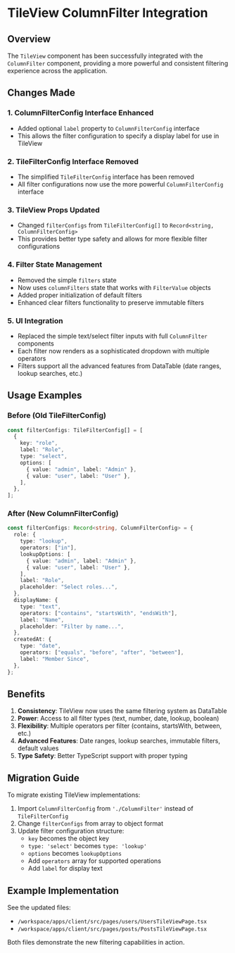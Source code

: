 # TileView ColumnFilter Integration

## Overview

The `TileView` component has been successfully integrated with the `ColumnFilter` component, providing a more powerful and consistent filtering experience across the application.

## Changes Made

### 1. ColumnFilterConfig Interface Enhanced

- Added optional `label` property to `ColumnFilterConfig` interface
- This allows the filter configuration to specify a display label for use in TileView

### 2. TileFilterConfig Interface Removed

- The simplified `TileFilterConfig` interface has been removed
- All filter configurations now use the more powerful `ColumnFilterConfig` interface

### 3. TileView Props Updated

- Changed `filterConfigs` from `TileFilterConfig[]` to `Record<string, ColumnFilterConfig>`
- This provides better type safety and allows for more flexible filter configurations

### 4. Filter State Management

- Removed the simple `filters` state
- Now uses `columnFilters` state that works with `FilterValue` objects
- Added proper initialization of default filters
- Enhanced clear filters functionality to preserve immutable filters

### 5. UI Integration

- Replaced the simple text/select filter inputs with full `ColumnFilter` components
- Each filter now renders as a sophisticated dropdown with multiple operators
- Filters support all the advanced features from DataTable (date ranges, lookup searches, etc.)

## Usage Examples

### Before (Old TileFilterConfig)

```typescript
const filterConfigs: TileFilterConfig[] = [
  {
    key: "role",
    label: "Role",
    type: "select",
    options: [
      { value: "admin", label: "Admin" },
      { value: "user", label: "User" },
    ],
  },
];
```

### After (New ColumnFilterConfig)

```typescript
const filterConfigs: Record<string, ColumnFilterConfig> = {
  role: {
    type: "lookup",
    operators: ["in"],
    lookupOptions: [
      { value: "admin", label: "Admin" },
      { value: "user", label: "User" },
    ],
    label: "Role",
    placeholder: "Select roles...",
  },
  displayName: {
    type: "text",
    operators: ["contains", "startsWith", "endsWith"],
    label: "Name",
    placeholder: "Filter by name...",
  },
  createdAt: {
    type: "date",
    operators: ["equals", "before", "after", "between"],
    label: "Member Since",
  },
};
```

## Benefits

1. **Consistency**: TileView now uses the same filtering system as DataTable
2. **Power**: Access to all filter types (text, number, date, lookup, boolean)
3. **Flexibility**: Multiple operators per filter (contains, startsWith, between, etc.)
4. **Advanced Features**: Date ranges, lookup searches, immutable filters, default values
5. **Type Safety**: Better TypeScript support with proper typing

## Migration Guide

To migrate existing TileView implementations:

1. Import `ColumnFilterConfig` from `'./ColumnFilter'` instead of `TileFilterConfig`
2. Change `filterConfigs` from array to object format
3. Update filter configuration structure:
   - `key` becomes the object key
   - `type: 'select'` becomes `type: 'lookup'`
   - `options` becomes `lookupOptions`
   - Add `operators` array for supported operations
   - Add `label` for display text

## Example Implementation

See the updated files:

- `/workspace/apps/client/src/pages/users/UsersTileViewPage.tsx`
- `/workspace/apps/client/src/pages/posts/PostsTileViewPage.tsx`

Both files demonstrate the new filtering capabilities in action.
